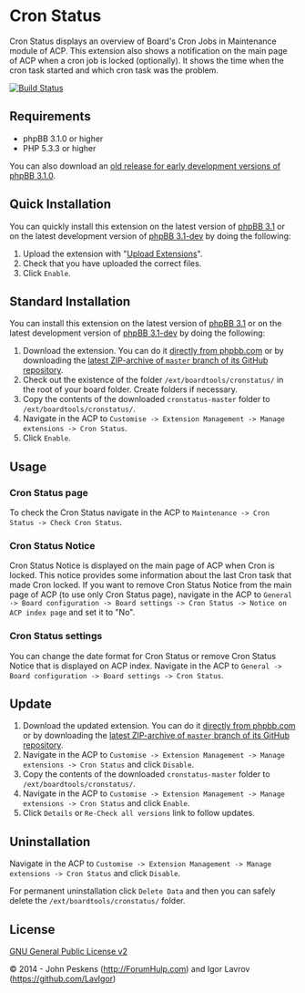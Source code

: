 Cron Status
===========
Cron Status displays an overview of Board's Cron Jobs in Maintenance module of ACP. This extension also shows a notification on the main page of ACP when a cron job is locked (optionally). It shows the time when the cron task started and which cron task was the problem.

[![Build Status](https://travis-ci.org/BoardTools/cronstatus.svg?branch=master)](https://travis-ci.org/BoardTools/cronstatus)

## Requirements
* phpBB 3.1.0 or higher
* PHP 5.3.3 or higher

You can also download an [old release for early development versions of phpBB 3.1.0](https://github.com/BoardTools/cronstatus/releases/tag/v3.1.0-dev).

## Quick Installation
You can quickly install this extension on the latest version of [phpBB 3.1](https://www.phpbb.com/downloads/) or on the latest development version of [phpBB 3.1-dev](https://github.com/phpbb/phpbb3) by doing the following:

1. Upload the extension with "[Upload Extensions](https://github.com/BoardTools/upload)".
2. Check that you have uploaded the correct files.
3. Click `Enable`.

## Standard Installation
You can install this extension on the latest version of [phpBB 3.1](https://www.phpbb.com/downloads/) or on the latest development version of [phpBB 3.1-dev](https://github.com/phpbb/phpbb3) by doing the following:

1. Download the extension. You can do it [directly from phpbb.com](https://www.phpbb.com/customise/db/extension/cronstatus/) or by downloading the [latest ZIP-archive of `master` branch of its GitHub repository](https://github.com/BoardTools/cronstatus/archive/master.zip).
2. Check out the existence of the folder `/ext/boardtools/cronstatus/` in the root of your board folder. Create folders if necessary.
3. Copy the contents of the downloaded `cronstatus-master` folder to `/ext/boardtools/cronstatus/`.
4. Navigate in the ACP to `Customise -> Extension Management -> Manage extensions -> Cron Status`.
5. Click `Enable`.

## Usage
### Cron Status page
To check the Cron Status navigate in the ACP to `Maintenance -> Cron Status -> Check Cron Status`.

### Cron Status Notice
Cron Status Notice is displayed on the main page of ACP when Cron is locked. This notice provides some information about the last Cron task that made Cron locked.
If you want to remove Cron Status Notice from the main page of ACP (to use only Cron Status page), navigate in the ACP to `General -> Board configuration -> Board settings -> Cron Status -> Notice on ACP index page` and set it to "No".

### Cron Status settings
You can change the date format for Cron Status or remove Cron Status Notice that is displayed on ACP index.
Navigate in the ACP to `General -> Board configuration -> Board settings -> Cron Status`.

## Update
1. Download the updated extension. You can do it [directly from phpbb.com](https://www.phpbb.com/customise/db/extension/cronstatus/) or by downloading the [latest ZIP-archive of `master` branch of its GitHub repository](https://github.com/BoardTools/cronstatus/archive/master.zip).
2. Navigate in the ACP to `Customise -> Extension Management -> Manage extensions -> Cron Status` and click `Disable`.
3. Copy the contents of the downloaded `cronstatus-master` folder to `/ext/boardtools/cronstatus/`.
4. Navigate in the ACP to `Customise -> Extension Management -> Manage extensions -> Cron Status` and click `Enable`.
5. Click `Details` or `Re-Check all versions` link to follow updates.

## Uninstallation
Navigate in the ACP to `Customise -> Extension Management -> Manage extensions -> Cron Status` and click `Disable`.

For permanent uninstallation click `Delete Data` and then you can safely delete the `/ext/boardtools/cronstatus/` folder.

## License
[GNU General Public License v2](http://opensource.org/licenses/GPL-2.0)

© 2014 - John Peskens (http://ForumHulp.com) and Igor Lavrov (https://github.com/LavIgor)